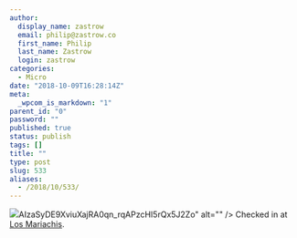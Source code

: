 ```yaml
---
author:
  display_name: zastrow
  email: philip@zastrow.co
  first_name: Philip
  last_name: Zastrow
  login: zastrow
categories:
  - Micro
date: "2018-10-09T16:28:14Z"
meta:
  _wpcom_is_markdown: "1"
parent_id: "0"
password: ""
published: true
status: publish
tags: []
title: ""
type: post
slug: 533
aliases:
  - /2018/10/533/
---
```

<p><img src="http://maps.google.com/maps/api/staticmap?center=39.903944105676445,-83.43092824171089&amp;zoom=16&amp;size=710x440&amp;maptype=roadmap&amp;sensor=false&amp;markers=color:red%7C39.903944105676445,-83.43092824171089&amp;key=<span style="caret-color: rgba(0, 0, 0, 0.988235); color: rgba(0, 0, 0, 0.988235); font-family: Roboto, sans-serif; font-size: 12px; font-style: normal; font-variant-caps: normal; font-weight: normal; letter-spacing: 0.11999999731779099px; orphans: auto; text-align: start; text-indent: 0px; text-transform: none; white-space: normal; widows: auto; word-spacing: 0px; -webkit-tap-highlight-color: rgba(0, 0, 0, 0); -webkit-text-size-adjust: 100%; -webkit-text-stroke-width: 0px; background-color: rgb(250, 250, 250); text-decoration: none; display: inline !important; float: none">AIzaSyDE9XviuXajRA0qn_rqAPzcHI5rQx5J2Zo</span>" alt="" /> Checked in at <a href="http://4sq.com/bj7PgK">Los Mariachis</a>.</p>
